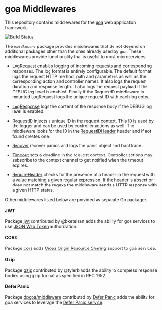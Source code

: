 # goa Middlewares

This repository contains middlewares for the [goa](http://goa.design) web application framework.

[![Build Status](https://travis-ci.org/raphael/goa-middleware.svg?branch=master)](https://travis-ci.org/raphael/goa-middleware)

The `middleware` package provides middlewares that do not depend on additional packages other than
the ones already used by `goa`. These middlewares provide functionality that is useful to most
microservices:

* [LogRequest](https://godoc.org/github.com/raphael/goa-middleware#LogRequest) enables logging of
  incoming requests and corresponding responses. The log format is entirely configurable. The default
  format logs the request HTTP method, path and parameters as well as the corresponding
  action and controller names. It also logs the request duration and response length. It also logs
  the request payload if the DEBUG log level is enabled. Finally if the RequestID middleware is
  mounted LogRequest logs the unique request ID with each log entry.

* [LogResponse](https://godoc.org/github.com/raphael/goa-middleware#LogResponse) logs the content
  of the response body if the DEBUG log level is enabled.

* [RequestID](https://godoc.org/github.com/raphael/goa-middleware#RequestID) injects a unique ID
  in the request context. This ID is used by the logger and can be used by controller actions as
  well. The middleware looks for the ID in the [RequestIDHeader](https://godoc.org/github.com/raphael/goa-middleware#RequestIDHeader)
  header and if not found creates one.

* [Recover](https://godoc.org/github.com/raphael/goa-middleware#Recover) recover panics and logs
  the panic object and backtrace.

* [Timeout](https://godoc.org/github.com/raphael/goa-middleware#Timeout) sets a deadline in the
  request context. Controller actions may subscribe to the context channel to get notified when
  the timeout expires.

* [RequireHeader](https://godoc.org/github.com/raphael/goa-middleware#RequireHeader) checks for the
  presence of a header in the request with a value matching a given regular expression. If the
  header is absent or does not match the regexp the middleware sends a HTTP response with a given
  HTTP status.

Other middlewares listed below are provided as separate Go packages.

#### JWT

Package [jwt](https://godoc.org/github.com/raphael/goa-middleware/jwt) contributed by @bketelsen
adds the ability for goa services to use [JSON Web Token](http://jwt.io/) authorization.

#### CORS

Package [cors](https://godoc.org/github.com/raphael/goa-middleware/cors) adds
[Cross Origin Resource Sharing](https://en.wikipedia.org/wiki/Cross-origin_resource_sharing) support
to goa services.

#### Gzip

Package [gzip](https://godoc.org/github.com/raphael/goa-middleware/gzip) contributed by @tylerb adds the ability to compress response bodies using gzip format as specified in RFC 1952.

#### Defer Panic

Package [dpgoa/middleware](https://godoc.org/github.com/deferpanic/dpgoa/middleware) contributed
by [Defer Panic](https://github.com/deferpanic) adds the ability for goa services to leverage the
[Defer Panic service](https://deferpanic.com/).

